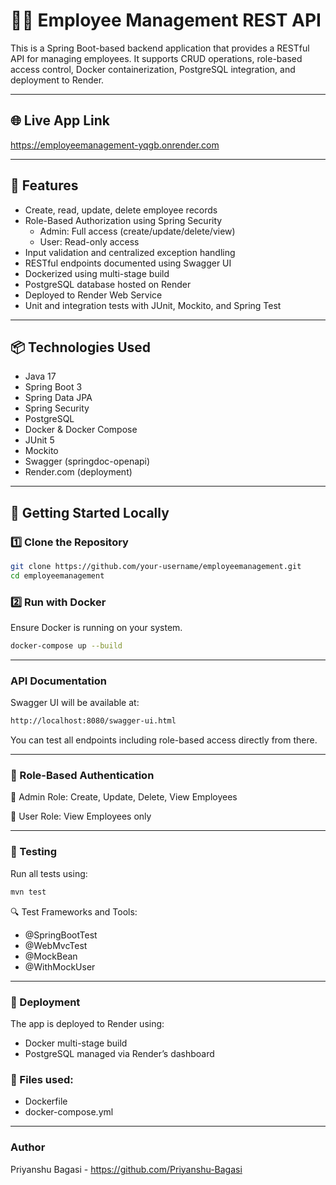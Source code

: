 # 👨‍💻 Employee Management REST API

This is a Spring Boot-based backend application that provides a RESTful API for managing employees. It supports CRUD operations, role-based access control, Docker containerization, PostgreSQL integration, and deployment to Render.

---

## 🌐 Live App Link
https://employeemanagement-yqgb.onrender.com

---

##  🚀 Features

- Create, read, update, delete employee records
- Role-Based Authorization using Spring Security
  - Admin: Full access (create/update/delete/view)
  - User: Read-only access
- Input validation and centralized exception handling
- RESTful endpoints documented using Swagger UI
- Dockerized using multi-stage build
- PostgreSQL database hosted on Render
- Deployed to Render Web Service
- Unit and integration tests with JUnit, Mockito, and Spring Test

---

## 📦 Technologies Used

- Java 17
- Spring Boot 3
- Spring Data JPA
- Spring Security
- PostgreSQL
- Docker & Docker Compose
- JUnit 5
- Mockito
- Swagger (springdoc-openapi)
- Render.com (deployment)

---

## 🔧 Getting Started Locally

### 1️⃣ Clone the Repository

```bash
git clone https://github.com/your-username/employeemanagement.git
cd employeemanagement
```

### 2️⃣ Run with Docker

Ensure Docker is running on your system.

```bash
docker-compose up --build
```

---

### API Documentation
Swagger UI will be available at:

```bash
http://localhost:8080/swagger-ui.html
```
You can test all endpoints including role-based access directly from there.

---

### 🔐 Role-Based Authentication

👤 Admin Role:
Create, Update, Delete, View Employees

👥 User Role:
View Employees only

---

### 🧪 Testing
Run all tests using:

```bash
mvn test
```

🔍 Test Frameworks and Tools:

- @SpringBootTest
- @WebMvcTest
- @MockBean
- @WithMockUser

---

### 🚢 Deployment
The app is deployed to Render using:

- Docker multi-stage build
- PostgreSQL managed via Render’s dashboard

### 🔧 Files used:
- Dockerfile
- docker-compose.yml

---

### Author
Priyanshu Bagasi - https://github.com/Priyanshu-Bagasi
